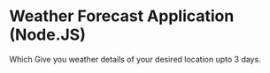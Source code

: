# Weather Forecast Application (Node.JS)
Which Give you weather details of your desired location upto 3 days.